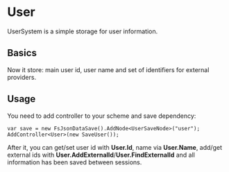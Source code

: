 # User

UserSystem is a simple storage for user information.

## Basics

Now it store: main user id, user name and set of identifiers for external providers.

## Usage

You need to add controller to your scheme and save dependency:

```
var save = new FsJsonDataSave().AddNode<UserSaveNode>("user");
AddController<User>(new SaveUser());

```

After it, you can get/set user id with **User.Id**, name via **User.Name**, add/get external ids with **User.AddExternalId**/**User.FindExternalId** and all information has been saved between sessions.
